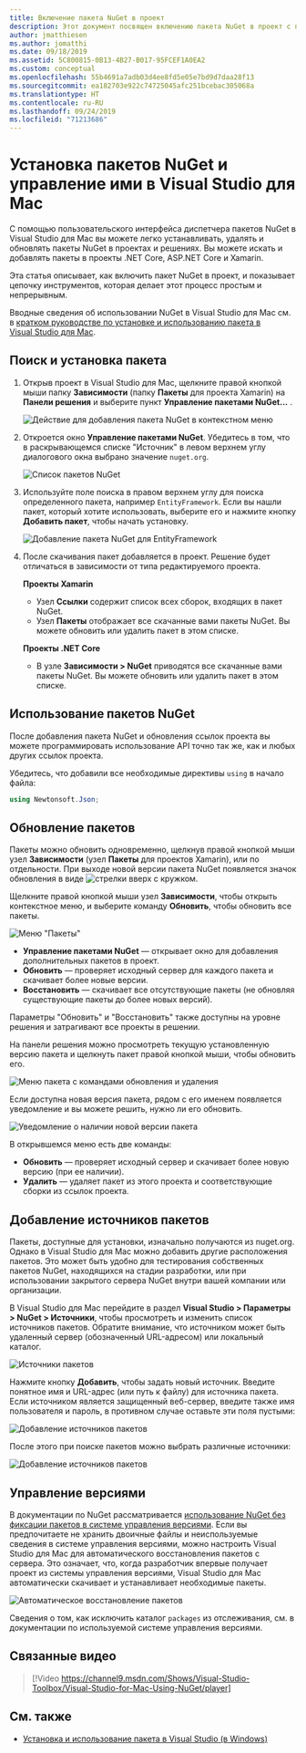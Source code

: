 ```yaml
---
title: Включение пакета NuGet в проект
description: Этот документ посвящен включению пакета NuGet в проект с помощью Visual Studio для Mac. Он описывает поиск и скачивание пакета, а также содержит общие сведения о функциях интеграции IDE.
author: jmatthiesen
ms.author: jomatthi
ms.date: 09/18/2019
ms.assetid: 5C800815-0B13-4B27-B017-95FCEF1A0EA2
ms.custom: conceptual
ms.openlocfilehash: 55b4691a7adb03d4ee8fd5e05e7bd9d7daa28f13
ms.sourcegitcommit: ea182703e922c74725045afc251bcebac305068a
ms.translationtype: HT
ms.contentlocale: ru-RU
ms.lasthandoff: 09/24/2019
ms.locfileid: "71213686"
---
```

# <a name="install-and-manage-nuget-packages-in-visual-studio-for-mac"></a>Установка пакетов NuGet и управление ими в Visual Studio для Mac

С помощью пользовательского интерфейса диспетчера пакетов NuGet в Visual Studio для Mac вы можете легко устанавливать, удалять и обновлять пакеты NuGet в проектах и решениях. Вы можете искать и добавлять пакеты в проекты .NET Core, ASP.NET Core и Xamarin.

Эта статья описывает, как включить пакет NuGet в проект, и показывает цепочку инструментов, которая делает этот процесс простым и непрерывным.

Вводные сведения об использовании NuGet в Visual Studio для Mac см. в [кратком руководстве по установке и использованию пакета в Visual Studio для Mac](/nuget/quickstart/install-and-use-a-package-in-visual-studio-mac).

## <a name="find-and-install-a-package"></a>Поиск и установка пакета

1. Открыв проект в Visual Studio для Mac, щелкните правой кнопкой мыши папку **Зависимости** (папку **Пакеты** для проекта Xamarin) на **Панели решения** и выберите пункт **Управление пакетами NuGet...** .

    ![Действие для добавления пакета NuGet в контекстном меню](media/nuget-walkthrough-packages-menu.png)

2. Откроется окно **Управление пакетами NuGet**. Убедитесь в том, что в раскрывающемся списке "Источник" в левом верхнем углу диалогового окна выбрано значение `nuget.org`.

    ![Список пакетов NuGet](media/nuget-walkthrough-add-packages1.png)

3. Используйте поле поиска в правом верхнем углу для поиска определенного пакета, например `EntityFramework`. Если вы нашли пакет, который хотите использовать, выберите его и нажмите кнопку **Добавить пакет**, чтобы начать установку.

    ![Добавление пакета NuGet для EntityFramework](media/nuget-walkthrough-add-packages2.png)

4. После скачивания пакет добавляется в проект. Решение будет отличаться в зависимости от типа редактируемого проекта.

    **Проекты Xamarin**
    * Узел **Ссылки** содержит список всех сборок, входящих в пакет NuGet.
    * Узел **Пакеты** отображает все скачанные вами пакеты NuGet. Вы можете обновить или удалить пакет в этом списке.
    
    **Проекты .NET Core**

    * В узле **Зависимости > NuGet** приводятся все скачанные вами пакеты NuGet. Вы можете обновить или удалить пакет в этом списке.

## <a name="using-nuget-packages"></a>Использование пакетов NuGet

После добавления пакета NuGet и обновления ссылок проекта вы можете программировать использование API точно так же, как и любых других ссылок проекта.

Убедитесь, что добавили все необходимые директивы `using` в начало файла:

```csharp
using Newtonsoft.Json;
```

<a name="Package_Updates" class="injected"></a>

## <a name="updating-packages"></a>Обновление пакетов

Пакеты можно обновить одновременно, щелкнув правой кнопкой мыши узел **Зависимости** (узел **Пакеты** для проектов Xamarin), или по отдельности. При выходе новой версии пакета NuGet появляется значок обновления в виде ![стрелки вверх с кружком](media/nuget-walkthrough-update-icon.png).

Щелкните правой кнопкой мыши узел **Зависимости**, чтобы открыть контекстное меню, и выберите команду **Обновить**, чтобы обновить все пакеты.

![Меню "Пакеты"](media/nuget-walkthrough-packages-menu-update.png)

* **Управление пакетами NuGet** — открывает окно для добавления дополнительных пакетов в проект.
* **Обновить** — проверяет исходный сервер для каждого пакета и скачивает более новые версии.
* **Восстановить** — скачивает все отсутствующие пакеты (не обновляя существующие пакеты до более новых версий).

Параметры "Обновить" и "Восстановить" также доступны на уровне решения и затрагивают все проекты в решении.

На панели решения можно просмотреть текущую установленную версию пакета и щелкнуть пакет правой кнопкой мыши, чтобы обновить его.

![Меню пакета с командами обновления и удаления](media/nuget-walkthrough-PackageMenu.png)

Если доступна новая версия пакета, рядом с его именем появляется уведомление и вы можете решить, нужно ли его обновить.

![Уведомление о наличии новой версии пакета](media/nuget-walkthrough-package-update-available.png)

В открывшемся меню есть две команды:

* **Обновить** — проверяет исходный сервер и скачивает более новую версию (при ее наличии).
* **Удалить** — удаляет пакет из этого проекта и соответствующие сборки из ссылок проекта.

## <a name="adding-package-sources"></a>Добавление источников пакетов

Пакеты, доступные для установки, изначально получаются из nuget.org. Однако в Visual Studio для Mac можно добавить другие расположения пакетов. Это может быть удобно для тестирования собственных пакетов NuGet, находящихся на стадии разработки, или при использовании закрытого сервера NuGet внутри вашей компании или организации.

В Visual Studio для Mac перейдите в раздел **Visual Studio > Параметры > NuGet > Источники**, чтобы просмотреть и изменить список источников пакетов. Обратите внимание, что источником может быть удаленный сервер (обозначенный URL-адресом) или локальный каталог.

![Источники пакетов](media/nuget-walkthrough-PackageSource.png)

Нажмите кнопку **Добавить**, чтобы задать новый источник. Введите понятное имя и URL-адрес (или путь к файлу) для источника пакета. Если источником является защищенный веб-сервер, введите также имя пользователя и пароль, в противном случае оставьте эти поля пустыми:

![Добавление источников пакетов](media/nuget-walkthrough-PackageSource2.png)

После этого при поиске пакетов можно выбрать различные источники:

![Добавление источников пакетов](media/nuget-walkthrough-PackageSource3.png)

## <a name="version-control"></a>Управление версиями

В документации по NuGet рассматривается [использование NuGet без фиксации пакетов в системе управления версиями](/nuget/consume-packages/packages-and-source-control). Если вы предпочитаете не хранить двоичные файлы и неиспользуемые сведения в системе управления версиями, можно настроить Visual Studio для Mac для автоматического восстановления пакетов с сервера. Это означает, что, когда разработчик впервые получает проект из системы управления версиями, Visual Studio для Mac автоматически скачивает и устанавливает необходимые пакеты.

![Автоматическое восстановление пакетов](media/nuget-walkthrough-AutoRestore.png)

Сведения о том, как исключить каталог `packages` из отслеживания, см. в документации по используемой системе управления версиями.

## <a name="related-video"></a>Связанные видео

> [!Video https://channel9.msdn.com/Shows/Visual-Studio-Toolbox/Visual-Studio-for-Mac-Using-NuGet/player]

## <a name="see-also"></a>См. также

* [Установка и использование пакета в Visual Studio (в Windows)](/nuget/quickstart/install-and-use-a-package-in-visual-studio)
